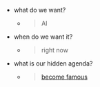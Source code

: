 * what do we want? 
  - >AI

* when do we want it?
  - >right now

* what is our hidden agenda?
  - > [become famous](https://juaml.github.io/)

